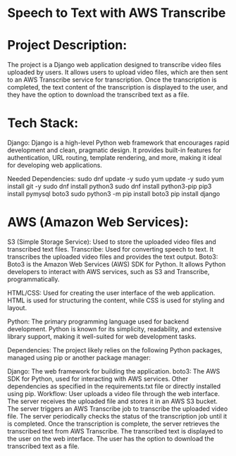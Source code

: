 # Speech to Text with AWS Transcribe

# Project Description:

The project is a Django web application designed to transcribe video files uploaded by users. It allows users to upload video files, which are then sent to an AWS Transcribe service for transcription. Once the transcription is completed, the text content of the transcription is displayed to the user, and they have the option to download the transcribed text as a file.

# Tech Stack:
Django: Django is a high-level Python web framework that encourages rapid development and clean, pragmatic design. It provides built-in features for authentication, URL routing, template rendering, and more, making it ideal for developing web applications.

Needed Dependencies:
    sudo dnf update -y
    sudo yum update -y
    sudo yum install git -y
    sudo dnf install python3
    sudo dnf install python3-pip
    pip3 install pymysql boto3
    sudo python3 -m pip install boto3
    pip install django

# AWS (Amazon Web Services):

S3 (Simple Storage Service): Used to store the uploaded video files and transcribed text files.
Transcribe: Used for converting speech to text. It transcribes the uploaded video files and provides the text output.
Boto3: Boto3 is the Amazon Web Services (AWS) SDK for Python. It allows Python developers to interact with AWS services, such as S3 and Transcribe, programmatically.

HTML/CSS: Used for creating the user interface of the web application. HTML is used for structuring the content, while CSS is used for styling and layout.

Python: The primary programming language used for backend development. Python is known for its simplicity, readability, and extensive library support, making it well-suited for web development tasks.

Dependencies:
The project likely relies on the following Python packages, managed using pip or another package manager:

Django: The web framework for building the application.
boto3: The AWS SDK for Python, used for interacting with AWS services.
Other dependencies as specified in the requirements.txt file or directly installed using pip.
Workflow:
User uploads a video file through the web interface.
The server receives the uploaded file and stores it in an AWS S3 bucket.
The server triggers an AWS Transcribe job to transcribe the uploaded video file.
The server periodically checks the status of the transcription job until it is completed.
Once the transcription is complete, the server retrieves the transcribed text from AWS Transcribe.
The transcribed text is displayed to the user on the web interface.
The user has the option to download the transcribed text as a file.

